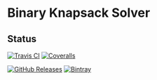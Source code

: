 # Binary Knapsack Solver




## Status

[![Travis CI](https://img.shields.io/travis/com/pedrocaleia/binary-knapsack-solver.svg?label=Travis%20CI)](https://travis-ci.com/pedrocaleia/binary-knapsack-solver)
[![Coveralls](https://img.shields.io/coveralls/github/pedrocaleia/binary-knapsack-solver.svg?label=Coveralls)](https://coveralls.io/github/pedrocaleia/binary-knapsack-solver?branch=master)

[![GitHub Releases](https://img.shields.io/github/release/pedrocaleia/binary-knapsack-solver.svg?label=GitHub%20Releases&colorB=blue)](https://github.com/pedrocaleia/binary-knapsack-solver/releases/latest)
[![Bintray](https://img.shields.io/badge/dynamic/json.svg?label=Bintray&url=https%3A%2F%2Fapi.bintray.com%2Fpackages%2Fpedrocaleia%2Fmaven%2Fbinary-knapsack-solver%2Fversions%2F_latest&query=name&colorB=blue&style=flat)](https://bintray.com/pedrocaleia/maven/binary-knapsack-solver)
